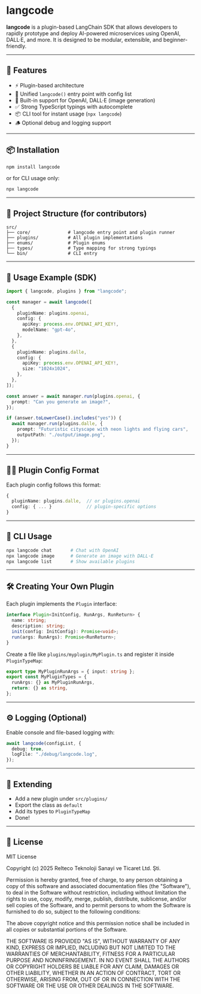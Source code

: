 # langcode

**langcode** is a plugin-based LangChain SDK that allows developers to rapidly prototype and deploy AI-powered microservices using OpenAI, DALL·E, and more. It is designed to be modular, extensible, and beginner-friendly.

---

## 🚀 Features

- ⚡ Plugin-based architecture
- 🧱 Unified `langcode()` entry point with config list
- 🧠 Built-in support for OpenAI, DALL·E (image generation)
- ✅ Strong TypeScript typings with autocomplete
- 📦 CLI tool for instant usage (`npx langcode`)
- 🪵 Optional debug and logging support

---

## 📦 Installation

```bash
npm install langcode
```

or for CLI usage only:

```bash
npx langcode
```

---

## 📁 Project Structure (for contributors)

```
src/
├── core/              # langcode entry point and plugin runner
├── plugins/           # All plugin implementations
├── enums/             # Plugin enums
├── types/             # Type mapping for strong typings
└── bin/               # CLI entry
```

---

## 🔧 Usage Example (SDK)

```ts
import { langcode, plugins } from "langcode";

const manager = await langcode([
  {
    pluginName: plugins.openai,
    config: {
      apiKey: process.env.OPENAI_API_KEY!,
      modelName: "gpt-4o",
    },
  },
  {
    pluginName: plugins.dalle,
    config: {
      apiKey: process.env.OPENAI_API_KEY!,
      size: "1024x1024",
    },
  },
]);

const answer = await manager.run(plugins.openai, {
  prompt: "Can you generate an image?",
});

if (answer.toLowerCase().includes("yes")) {
  await manager.run(plugins.dalle, {
    prompt: "Futuristic cityscape with neon lights and flying cars",
    outputPath: "./output/image.png",
  });
}
```

---

## 🧑‍💻 Plugin Config Format

Each plugin config follows this format:

```ts
{
  pluginName: plugins.dalle,  // or plugins.openai
  config: { ... }             // plugin-specific options
}
```

---

## 🧠 CLI Usage

```bash
npx langcode chat       # Chat with OpenAI
npx langcode image      # Generate an image with DALL·E
npx langcode list       # Show available plugins
```

---

## 🛠️ Creating Your Own Plugin

Each plugin implements the `Plugin` interface:

```ts
interface Plugin<InitConfig, RunArgs, RunReturn> {
  name: string;
  description: string;
  init(config: InitConfig): Promise<void>;
  run(args: RunArgs): Promise<RunReturn>;
}
```

Create a file like `plugins/myplugin/MyPlugin.ts` and register it inside `PluginTypeMap`:

```ts
export type MyPluginRunArgs = { input: string };
export const MyPluginTypes = {
  runArgs: {} as MyPluginRunArgs,
  return: {} as string,
};
```

---

## ⚙️ Logging (Optional)

Enable console and file-based logging with:

```ts
await langcode(configList, {
  debug: true,
  logFile: "./debug/langcode.log",
});
```

---

## 🧩 Extending

- Add a new plugin under `src/plugins/`
- Export the class as `default`
- Add its types to `PluginTypeMap`
- Done!

---

## 📜 License

MIT License

Copyright (c) 2025 Relteco Teknoloji Sanayi ve Ticaret Ltd. Şti.

Permission is hereby granted, free of charge, to any person obtaining a copy
of this software and associated documentation files (the "Software"), to deal
in the Software without restriction, including without limitation the rights
to use, copy, modify, merge, publish, distribute, sublicense, and/or sell
copies of the Software, and to permit persons to whom the Software is
furnished to do so, subject to the following conditions:

The above copyright notice and this permission notice shall be included in all
copies or substantial portions of the Software.

THE SOFTWARE IS PROVIDED "AS IS", WITHOUT WARRANTY OF ANY KIND, EXPRESS OR
IMPLIED, INCLUDING BUT NOT LIMITED TO THE WARRANTIES OF MERCHANTABILITY,
FITNESS FOR A PARTICULAR PURPOSE AND NONINFRINGEMENT. IN NO EVENT SHALL THE
AUTHORS OR COPYRIGHT HOLDERS BE LIABLE FOR ANY CLAIM, DAMAGES OR OTHER
LIABILITY, WHETHER IN AN ACTION OF CONTRACT, TORT OR OTHERWISE, ARISING FROM,
OUT OF OR IN CONNECTION WITH THE SOFTWARE OR THE USE OR OTHER DEALINGS IN THE
SOFTWARE.

